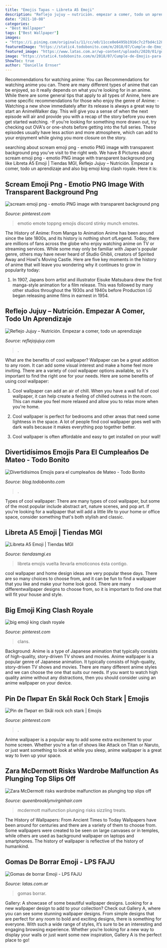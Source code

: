 ```yaml
---
title: "Emojis Tapas ~ Libreta A5 Emoji"
description: "Reflejo jujuy – nutrición. empezar a comer, todo un aprendizaje"
date: "2021-10-08"
categories:
- "Best Wallpaper"
tags: ["Best Wallpaper"]
images:
- "https://i.pinimg.com/originals/11/cc/e0/11cce0e6495b1916c7c2fbd4c1287911.png"
featuredImage: "https://static4.todobonito.com/m/2018/07/Cumple-de-Emojis-para-Mateo-by-Todo-Bonito-1.jpg"
featured_image: "https://www.latas.com.ar/wp-content/uploads/2020/01/gomas-plantilla.jpg"
image: "https://static4.todobonito.com/m/2018/07/Cumple-de-Emojis-para-Mateo-by-Todo-Bonito-1.jpg"
ShowToc: true
author: "Danielle Ernser"
---
```



Recommendations for watching anime: You can
Recommendations for watching anime you can. There are many different types of anime that can be enjoyed, so it really depends on what you're looking for in an anime. While there are some general tips that apply to all types of Anime, here are some specific recommendations for those who enjoy the genre of Anime: 
-Watching a new show immediately after its release is always a great way to start an AnimeWalker day. This will give you a sense of when the next episode will air and provide you with a recap of the story before you even get started watching. 
-If you're looking for something more drawn out, try checking out OVA's or one-shots before getting into the full series. These episodes usually have less action and more atmosphere, which can add to your enjoyment while giving you more closure on the story.

	

		
searching about scream emoji png - emotio PNG image with transparent background png you've visit to the right web. We have 8 Pictures about scream emoji png - emotio PNG image with transparent background png like Libreta A5 Emoji | Tiendas MGI, Reflejo Jujuy – Nutrición. Empezar a comer, todo un aprendizaje and also big emoji king clash royale. Here it is:
		
    
## Scream Emoji Png - Emotio PNG Image With Transparent Background Png

<img loading=lazy src="https://i.pinimg.com/originals/11/cc/e0/11cce0e6495b1916c7c2fbd4c1287911.png" onerror="this.onerror=null;this.src='https://tse2.mm.bing.net/th?id=OIP.AwFaM9H5MQZVDXJbLFHsbwHaHk&amp;pid=15.1';" alt="scream emoji png - emotio PNG image with transparent background png">

_Source: pinterest.com_

>emotio emote toppng emojis discord stinky munch emotes. 

	

The History of Anime: From Manga to Animation
Anime has been around since the late 1800s, and its history is nothing short ofLegend. Today, there are millions of fans across the globe who enjoy watching anime on TV or streaming services. While some may only be familiar with Japan's popular genre, others may have never heard of Studio Ghibli, creators of Spirited Away and Howl's Moving Castle. Here are five key moments in the history of anime that will leave you wondering why it continues to grow in popularity today:
1) In 1907, Japans born artist and illustrator Eisuke Matsubara drew the first manga-style animation for a film release. This was followed by many other studios throughout the 1930s and 1940s before Production I.G began releasing anime films in earnest in 1954.

    
## Reflejo Jujuy – Nutrición. Empezar A Comer, Todo Un Aprendizaje

<img loading=lazy src="https://www.reflejojujuy.com/wp-content/uploads/2021/03/empezar-comer-alimentacion-nutricion.jpg" onerror="this.onerror=null;this.src='https://tse1.mm.bing.net/th?id=OIP.qomyGWHunTuMqjVTvf4UJAHaEK&amp;pid=15.1';" alt="Reflejo Jujuy – Nutrición. Empezar a comer, todo un aprendizaje">

_Source: reflejojujuy.com_

>. 

	

What are the benefits of cool wallpaper?
Wallpaper can be a great addition to any room. It can add some visual interest and make a home feel more inviting. There are a variety of cool wallpaper options available, so it's important to find the right one for your needs. Here are some benefits of using cool wallpaper: 
1. Cool wallpaper can add an air of chill. When you have a wall full of cool wallpaper, it can help create a feeling of chilled outness in the room. This can make you feel more relaxed and allow you to relax more when you're home. 

2. Cool wallpaper is perfect for bedrooms and other areas that need some lightness in the space. A lot of people find cool wallpaper goes well with dark walls because it makes everything pop together better. 

3. Cool wallpaper is often affordable and easy to get installed on your wall!

    
## Divertidísimos Emojis Para El Cumpleaños De Mateo - Todo Bonito

<img loading=lazy src="https://static4.todobonito.com/m/2018/07/Cumple-de-Emojis-para-Mateo-by-Todo-Bonito-1.jpg" onerror="this.onerror=null;this.src='https://tse4.mm.bing.net/th?id=OIP.77dLGpOyT9iQWamfFd38lgHaGg&amp;pid=15.1';" alt="Divertidísimos Emojis para el cumpleaños de Mateo - Todo Bonito">

_Source: blog.todobonito.com_

>. 

	

Types of cool wallpaper:
There are many types of cool wallpaper, but some of the most popular include abstract art, nature scenes, and pop art. If you're looking for a wallpaper that will add a little life to your home or office space, consider something that's both stylish and classic.

    
## Libreta A5 Emoji | Tiendas MGI

<img loading=lazy src="https://www.tiendasmgi.es/42924-thickbox_default/libreta-a5-emojis.jpg" onerror="this.onerror=null;this.src='https://tse2.mm.bing.net/th?id=OIP._Wr7lYgHciU4GK2DdKQ9pgHaHa&amp;pid=15.1';" alt="Libreta A5 Emoji | Tiendas MGI">

_Source: tiendasmgi.es_

>libreta emojis vuelta llevarla emoticonos ésta contigo. 

	

cool wallpaper and home design ideas are very popular these days. There are so many choices to choose from, and it can be fun to find a wallpaper that you like and make your home look good. There are many differentwallpaper designs to choose from, so it is important to find one that will fit your house and style.

    
## Big Emoji King Clash Royale

<img loading=lazy src="https://i.pinimg.com/736x/9a/37/77/9a3777510e75724efc267f48c2a4c8cc--clash-royale-emoji.jpg" onerror="this.onerror=null;this.src='https://tse3.mm.bing.net/th?id=OIP.9Qo3FE7cQQx06dyU-oBivAHaFO&amp;pid=15.1';" alt="big emoji king clash royale">

_Source: pinterest.com_

>clans. 

	

Background: Anime is a type of Japanese animation that typically consists of high-quality, story-driven TV shows and movies.
Anime wallpaper is a popular genre of Japanese animation. It typically consists of high-quality, story-driven TV shows and movies. There are many different anime styles and we can choose the one that suits our needs. If you want to watch high quality anime without any distractions, then you should consider using an anime wallpaper on your device.

    
## Pin De Пират En Skål Rock Och Stark | Emojis

<img loading=lazy src="https://i.pinimg.com/736x/c6/0e/25/c60e2502e0d059a6cb00f1abd9898ca7.jpg" onerror="this.onerror=null;this.src='https://tse2.mm.bing.net/th?id=OIP.2GjzXxgKZ971IKxDACrtegAAAA&amp;pid=15.1';" alt="Pin de Пират en Skål rock och stark | Emojis">

_Source: pinterest.com_

>. 

	

Anime wallpaper is a popular way to add some extra excitement to your home screen. Whether you’re a fan of shows like Attack on Titan or Naruto, or just want something to look at while you sleep, anime wallpaper is a great way to liven up your space.

    
## Zara McDermott Risks Wardrobe Malfunction As Plunging Top Slips Off

<img loading=lazy src="https://i2-prod.dailystar.co.uk/incoming/article21768383.ece/ALTERNATES/s615b/0_THP_CHP_270320SLUG_434JPG.jpg" onerror="this.onerror=null;this.src='https://tse3.mm.bing.net/th?id=OIP.mq6-O9Q9ownmRBpqB9k2PQHaJQ&amp;pid=15.1';" alt="Zara McDermott risks wardrobe malfunction as plunging top slips off">

_Source: queenbrooklynvirginhair.com_

>mcdermott malfunction plunging risks sizzling treats. 

	

The History of Wallpapers: From Ancient Times to Today
Wallpapers have been around for centuries and there are a variety of them to choose from. Some wallpapers were created to be seen on large canvases or in temples, while others are used as background wallpaper on laptops and smartphones. The history of wallpaper is reflective of the history of humankind.

    
## Gomas De Borrar Emoji - LPS FAJU

<img loading=lazy src="https://www.latas.com.ar/wp-content/uploads/2020/01/gomas-plantilla.jpg" onerror="this.onerror=null;this.src='https://tse2.mm.bing.net/th?id=OIP.LNncjEV6lFiOefMDFyS_AAHaIi&amp;pid=15.1';" alt="Gomas de borrar Emoji - LPS FAJU">

_Source: latas.com.ar_

>gomas borrar. 

	

Gallery: A showcase of some beautiful wallpaper designs.
Looking for a new wallpaper design to add to your collection? Check out Gallery A, where you can see some stunning wallpaper designs. From simple designs that are perfect for any room to bold and exciting designs, there is something for everyone. With such a wide range of styles, it’s sure to be an interesting and engaging browsing experience. Whether you’re looking for a new way to display your walls or just want some new inspiration, Gallery A is the perfect place to go!





	
	
